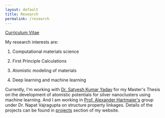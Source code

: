 ```yaml
---
layout: default
title: Research
permalink: /research
---
```


[Curriculum Vitae](assets/CV_2018.pdf)

My research interests are:

1. Computational materials science

2. First Principle Calculations

3. Atomistic modeling of materials

4. Deep learning and machine learning



Currently, I'm working with [Dr. Satyesh Kumar Yadav](https://mme.iitm.ac.in/satyesh/index.html) for my Master's Thesis on the development of atomistic potentials for silver nanoclusters using machine learning. And I am working in [Prof. Alexander Hartmaier's](http://www.icams.de/content/departments/micromechanical-and-macroscopic-modelling/) group under Dr. Napat Vajragupta on structure property linkages. Details of the projects can be found in [projects](https://nkc-137.github.io/projects/) section of my website.
